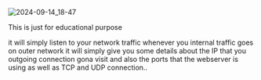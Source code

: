 
![2024-09-14_18-47](https://github.com/user-attachments/assets/b8167686-13e4-4787-86c6-9fa0732b1c2c)


This is just for educational purpose 

it will simply listen to your network traffic whenever you internal traffic goes on outer network 
it will simply give you some details about the IP that you outgoing connection gona visit 
and also the ports that the webserver is using as well as TCP and UDP connection..
